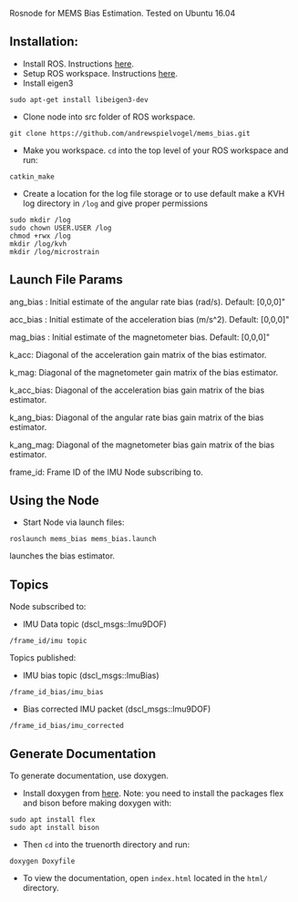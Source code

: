 Rosnode for MEMS Bias Estimation. Tested on Ubuntu 16.04

## Installation:

- Install ROS. Instructions [here](http://wiki.ros.org/kinetic/Installation).
- Setup ROS workspace. Instructions [here](http://wiki.ros.org/ROS/Tutorials/InstallingandConfiguringROSEnvironment).
- Install eigen3
```
sudo apt-get install libeigen3-dev
```
- Clone node into src folder of ROS workspace.
```
git clone https://github.com/andrewspielvogel/mems_bias.git
```
- Make you workspace. `cd` into the top level of your ROS workspace and run:
```
catkin_make
```
- Create a location for the log file storage or to use default make a KVH log directory in `/log` and give proper permissions
```
sudo mkdir /log   
sudo chown USER.USER /log
chmod +rwx /log           
mkdir /log/kvh
mkdir /log/microstrain
```

## Launch File Params

ang_bias : Initial estimate of the angular rate bias (rad/s). Default: [0,0,0]"

acc_bias : Initial estimate of the acceleration bias (m/s^2). Default: [0,0,0]"

mag_bias : Initial estimate of the magnetometer bias. Default: [0,0,0]"

k_acc: Diagonal of the acceleration gain matrix of the bias estimator.

k_mag: Diagonal of the magnetometer gain matrix of the bias estimator.

k_acc_bias: Diagonal of the acceleration bias gain matrix of the bias estimator.

k_ang_bias: Diagonal of the angular rate bias gain matrix of the bias estimator.

k_ang_mag: Diagonal of the magnetometer bias gain matrix of the bias estimator.

frame_id: Frame ID of the IMU Node subscribing to.


## Using the Node

- Start Node via launch files:
```
roslaunch mems_bias mems_bias.launch
```
launches the bias estimator.

## Topics
Node subscribed to:
- IMU Data topic (dscl_msgs::Imu9DOF)
```
/frame_id/imu topic
```

Topics published:
- IMU bias topic (dscl_msgs::ImuBias)
```
/frame_id_bias/imu_bias
```
- Bias corrected IMU packet (dscl_msgs::Imu9DOF)
```
/frame_id_bias/imu_corrected
```


## Generate Documentation

To generate documentation, use doxygen.

- Install doxygen from [here](http://www.stack.nl/~dimitri/doxygen/download.html). Note: you need to install the packages flex and bison before making doxygen with:
```
sudo apt install flex
sudo apt install bison
```

- Then `cd` into the truenorth directory and run:
```
doxygen Doxyfile
```

- To view the documentation, open `index.html` located in the `html/` directory.
